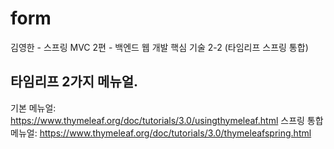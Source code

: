 # form
김영한 - 스프링 MVC 2편 - 백엔드 웹 개발 핵심 기술 2-2 (타임리프 스프링 통합)

## 타임리프 2가지 메뉴얼.
기본 메뉴얼: https://www.thymeleaf.org/doc/tutorials/3.0/usingthymeleaf.html
스프링 통합 메뉴얼: https://www.thymeleaf.org/doc/tutorials/3.0/thymeleafspring.html
